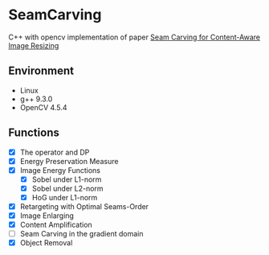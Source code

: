 # SeamCarving
C++ with opencv implementation of paper [Seam Carving for Content-Aware Image Resizing](https://dl.acm.org/doi/abs/10.1145/1275808.1276390)

## Environment
- Linux
- g++ 9.3.0
- OpenCV 4.5.4

## Functions
-  [x] The operator and DP
-  [x] Energy Preservation Measure
-  [x] Image Energy Functions
   -  [x] Sobel under L1-norm
   -  [x] Sobel under L2-norm
   -  [x] HoG under L1-norm
-  [x] Retargeting with Optimal Seams-Order
-  [x] Image Enlarging
-  [x] Content Amplification
-  [ ] Seam Carving in the gradient domain 
-  [x] Object Removal